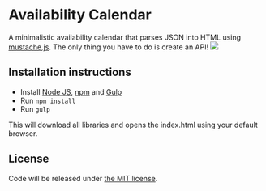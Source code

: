 # Availability Calendar
A minimalistic availability calendar that parses JSON into HTML using [mustache.js](http://mustache.github.io). The only thing you have to do is create an API!
![](http://i.imgur.com/nNw4PTn.png)


## Installation instructions
* Install [Node JS](http://nodejs.org), [npm](http://npmjs.org) and [Gulp](http://gulpjs.com)
* Run `npm install`
* Run `gulp`

This will download all libraries and opens the index.html using your default browser.


## License
Code will be released under [the MIT license](LICENSE).
